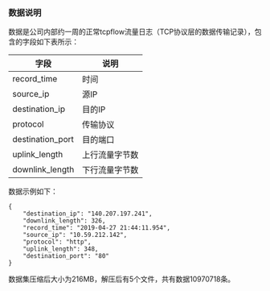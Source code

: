 ### 数据说明

数据是公司内部约一周的正常tcpflow流量日志（TCP协议层的数据传输记录），包含的字段如下表所示：

| 字段             | 说明           |
| ---------------- | -------------- |
| record_time      | 时间           |
| source_ip        | 源IP           |
| destination_ip   | 目的IP         |
| protocol         | 传输协议       |
| destination_port | 目的端口       |
| uplink_length    | 上行流量字节数 |
| downlink_length  | 下行流量字节数 |

数据示例如下：

~~~~
{
    "destination_ip": "140.207.197.241",
    "downlink_length": 326,
    "record_time": "2019-04-27 21:44:11.954",
    "source_ip": "10.59.212.142",
    "protocol": "http",
    "uplink_length": 348,
    "destination_port": "80"
}
~~~~

数据集压缩后大小为216MB，解压后有5个文件，共有数据10970718条。

